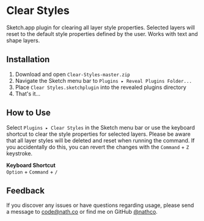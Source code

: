 # Clear Styles
Sketch.app plugin for clearing all layer style properties. Selected layers will reset to the default style properties defined by the user. Works with text and shape layers.

## Installation
1. Download and open `Clear-Styles-master.zip`
2. Navigate the Sketch menu bar to `Plugins ▸ Reveal Plugins Folder...`
3. Place `Clear Styles.sketchplugin` into the revealed plugins directory
4. That's it...
 
## How to Use
Select `Plugins ▸ Clear Styles` in the Sketch menu bar or use the keyboard shortcut to clear the style properties for selected layers. Please be aware that all layer styles will be deleted and reset when running the command. If you accidentally do this, you can revert the changes with the `Command` + `Z` keystroke.
 
**Keyboard Shortcut**  
`Option` + `Command` + `/`

## Feedback
If you discover any issues or have questions regarding usage, please send a message to [code@nath.co](mailto:code@nath.co) or find me on GitHub [@nathco](https://github.com/nathco).